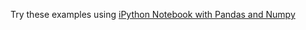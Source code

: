 Try these examples using [iPython Notebook with Pandas and Numpy](https://www.pythonanywhere.com/try-ipython/)
